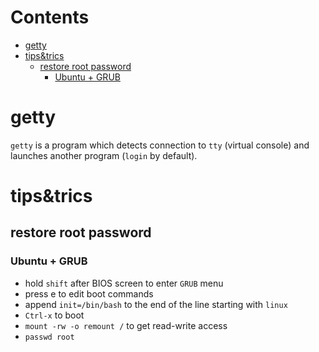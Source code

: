 # Contents

- [getty](#getty)
- [tips&trics](#tipstrics)
    - [restore root password](#restore-root-password)
        - [Ubuntu + GRUB](#ubuntu-grub)

# getty
`getty` is a program which detects connection to `tty` (virtual console) and
launches another program (`login` by default).


# tips&trics

## restore root password

### Ubuntu + GRUB
* hold `shift` after BIOS screen to enter `GRUB` menu
* press e to edit boot commands
* append `init=/bin/bash` to the end of the line starting with `linux`
* `Ctrl-x` to boot
* `mount -rw -o remount /` to get read-write access
* `passwd root`
